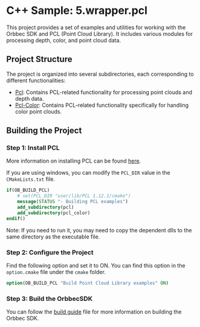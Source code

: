 # C++ Sample: 5.wrapper.pcl

This project provides a set of examples and utilities for working with the Orbbec SDK and PCL (Point Cloud Library). It includes various modules for processing depth, color, and point cloud data.

## Project Structure

The project is organized into several subdirectories, each corresponding to different functionalities:

- [Pcl](./pcl/README.md): Contains PCL-related functionality for processing point clouds and depth data.
- [Pcl-Color](./pcl_color/README.md): Contains PCL-related functionality specifically for handling color point clouds.

## Building the Project

### Step 1: Install PCL
More information on installing PCL can be found [here](https://github.com/PointCloudLibrary/pcl).

If you are using windows, you can modify the `PCL_DIR` value in the `CMakeLists.txt` file.
```CMake
if(OB_BUILD_PCL)
    # set(PCL_DIR "user/lib/PCL 1.12.1/cmake")
    message(STATUS "- Building PCL examples")
    add_subdirectory(pcl)
    add_subdirectory(pcl_color)
endif()
```
Note: If you need to run it, you may need to copy the dependent dlls to the same directory as the executable file.

### Step 2: Configure the Project

Find the following option and set it to ON. You can find this option in the `option.cmake` file under the `cmake` folder.
```CMake
option(OB_BUILD_PCL "Build Point Cloud Library examples" ON)
```

### Step 3: Build the OrbbecSDK
You can follow the [build guide](../../docs/tutorial/building_orbbec_sdk.md) file for more information on building the Orbbec SDK.

